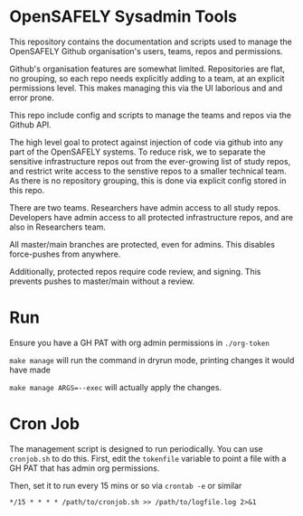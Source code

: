 # OpenSAFELY Sysadmin Tools

This repository contains the documentation and scripts used to manage
the OpenSAFELY Github organisation's users, teams, repos and
permissions.

Github's organisation features are somewhat limited. Repositories are
flat, no grouping, so each repo needs explicitly adding to a team, at an
explicit permissions level. This makes managing this via the UI
laborious and and error prone.

This repo include config and scripts to manage the teams and repos via
the Github API.

The high level goal to protect against injection of code via github into
any part of the OpenSAFELY systems. To reduce risk, we to separate the
sensitive infrastructure repos out from the ever-growing list of
study repos, and restrict write access to the senstive repos to a
smaller technical team.  As there is no repository grouping, this is
done via explicit config stored in this repo.

There are two teams. Researchers have admin access to all study repos.
Developers have admin access to all protected infrastructure repos, and
are also in Researchers team.

All master/main branches are protected, even for admins. This disables
force-pushes from anywhere.

Additionally, protected repos require code review, and signing. This
prevents pushes to master/main without a review.

# Run

Ensure you have a GH PAT with org admin permissions in `./org-token`


`make manage` will run the command in dryrun mode, printing changes it would have made

`make manage ARGS=--exec` will actually apply the changes.


# Cron Job

The management script is designed to run periodically. You can use `cronjob.sh`
to do this. First, edit the `tokenfile` variable to point a file with a GH PAT
that has admin org permissions.

Then, set it to run every 15 mins or so via `crontab -e` or similar

`*/15 * * * * /path/to/cronjob.sh >> /path/to/logfile.log 2>&1`




